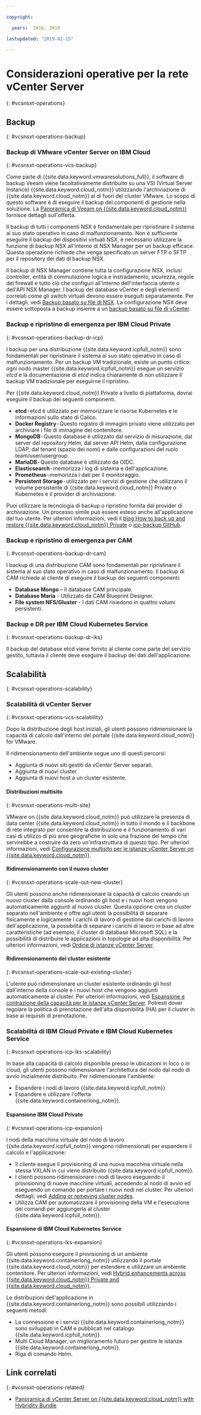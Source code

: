 ```yaml
---

copyright:

  years:  2016, 2019

lastupdated: "2019-02-15"

---
```


# Considerazioni operative per la rete vCenter Server
{: #vcsnsxt-operations}

## Backup
{: #vcsnsxt-operations-backup}

### Backup di VMware vCenter Server on IBM Cloud
{: #vcsnsxt-operations-vcs-backup}

Come parte di {{site.data.keyword.vmwaresolutions_full}}, il software di backup Veeam viene facoltativamente distribuito su una VSI (Virtual Server Instance) {{site.data.keyword.cloud_notm}} utilizzando l'archiviazione di {{site.data.keyword.cloud_notm}} al di fuori del cluster VMware. Lo scopo di questo software è di eseguire il backup dei componenti di gestione nella soluzione. La [Panoramica di Veeam on {{site.data.keyword.cloud_notm}}](/docs/services/vmwaresolutions/services?topic=vmware-solutions-veeam_considerations) fornisce dettagli sull'offerta.

Il backup di tutti i componenti NSX è fondamentale per ripristinare il sistema al suo stato operativo in caso di malfunzionamento. Non è sufficiente eseguire il backup dei dispositivi virtuali NSX, è necessario utilizzare la funzione di backup NSX all'interno di NSX Manager per un backup efficace. Questa operazione richiede che venga specificato un server FTP o SFTP per il repository dei dati di backup NSX.

Il backup di NSX Manager contiene tutta la configurazione NSX, inclusi controller, entità di commutazione logica e instradamento, sicurezza, regole del firewall e tutto ciò che configuri all'interno dell'interfaccia utente o dell'API NSX Manager. I backup del database vCenter e degli elementi correlati come gli switch virtuali devono essere eseguiti separatamente. Per i dettagli, vedi [Backup basato su file di NSX](/docs/services/vmwaresolutions/archiref/solution?topic=vmware-solutions-solution_backingup#nsx-file-based-backup). La configurazione NSX deve essere sottoposta a backup insieme a un [backup basato su file di vCenter](/docs/services/vmwaresolutions/archiref/solution?topic=vmware-solutions-solution_backingup#vcenter-file-based-backup).

### Backup e ripristino di emergenza per IBM Cloud Private
{: #vcsnsxt-operations-backup-dr-icp}

I backup per una distribuzione {{site.data.keyword.icpfull_notm}} sono fondamentali per ripristinare il sistema al suo stato operativo in caso di malfunzionamento. Per un backup VM tradizionale, esiste un punto critico: ogni nodo master {{site.data.keyword.icpfull_notm}} esegue un servizio *etcd* e la documentazione di *etcd* indica chiaramente di non utilizzare il backup VM tradizionale per eseguirne il ripristino.

Per {{site.data.keyword.cloud_notm}} Private a livello di piattaforma, dovrai eseguire il backup dei seguenti componenti.
- **etcd** - etcd è utilizzato per memorizzare le risorse Kubernetes e le informazioni sullo stato di Calico.
- **Docker Registry** - Questo registro di immagini privato viene utilizzato per archiviare i file di immagine del contenitore.
- **MongoDB** - Questo database è utilizzato dal servizio di misurazione, dal server del repository Helm, dal server API Helm, dalla configurazione LDAP, dal tenant (spazio dei nomi) e dalle configurazioni del ruolo team/user/usergroup.
- **MariaDB** - Questo database è utilizzato da OIDC.
-	**Elasticsearch** - memorizza i log di sistema e dell'applicazione.
-	**Prometheus** - memorizza i dati per il monitoraggio.
-	**Persistent Storage** - utilizzato per i servizi di gestione che utilizzano il volume persistente di {{site.data.keyword.cloud_notm}} Private o Kubernetes e il provider di archiviazione.

Puoi utilizzare la tecnologia di backup o ripristino fornita dal provider di archiviazione. Un processo simile può essere esteso anche all'applicazione del tuo utente. Per ulteriori informazioni, vedi il [blog How to back up and restore {{site.data.keyword.cloud_notm}} Private](https://medium.com/ibm-cloud/how-to-backup-and-restore-ibm-cloud-private-part-1-b6300dc1d7d8) o  [icp-backup GitHub](https://github.com/ibm-cloud-architecture/icp-backup/).

### Backup e ripristino di emergenza per CAM
{: #vcsnsxt-operations-backup-dr-cam}

I backup di una distribuzione CAM sono fondamentali per ripristinare il sistema al suo stato operativo in caso di malfunzionamento. Il backup di CAM richiede al cliente di eseguire il backup dei seguenti componenti:
-	**Database Mongo** – Il database CAM principale.
-	**Database Maria** - Utilizzato da CAM Blueprint Designer.
-	**File system NFS/Gluster** - I dati CAM risiedono in quattro volumi persistenti.

### Backup e DR per IBM Cloud Kubernetes Service
{: #vcsnsxt-operations-backup-dr-iks}

Il backup del database etcd viene fornito al cliente come parte del servizio gestito, tuttavia il cliente deve eseguire il backup dei dati dell'applicazione.

## Scalabilità
{: #vcsnsxt-operations-scalability}

### Scalabilità di vCenter Server
{: #vcsnsxt-operations-vcs-scalability}

Dopo la distribuzione degli host iniziali, gli utenti possono ridimensionare la capacità di calcolo dall'interno del portale {{site.data.keyword.cloud_notm}} for VMware.

Il ridimensionamento dell'ambiente segue uno di questi percorsi:
-	Aggiunta di nuovi siti gestiti da vCenter Server separati.
-	Aggiunta di nuovi cluster.
-	Aggiunta di nuovi host a un cluster esistente.

#### Distribuzioni multisito
{: #vcsnsxt-operations-multi-site}

VMware on {{site.data.keyword.cloud_notm}} può utilizzare la presenza di data center {{site.data.keyword.cloud_notm}} in tutto il mondo e il backbone di rete integrato per consentire la distribuzione e il funzionamento di vari casi di utilizzo di più aree geografiche in solo una frazione del tempo che servirebbe a costruire da zero un'infrastruttura di questo tipo. Per ulteriori informazioni, vedi [Configurazione multisito per le istanze vCenter Server on {{site.data.keyword.cloud_notm}}](/docs/services/vmwaresolutions/vcenter?topic=vmware-solutions-vc_multisite).

#### Ridimensionamento con il nuovo cluster
{: #vcsnsxt-operations-scale-out-new-cluster}

Gli utenti possono anche ridimensionare la capacità di calcolo creando un nuovo cluster dalla console ordinando gli host e i nuovi host vengono automaticamente aggiunti al nuovo cluster. Questa opzione crea un cluster separato nell'ambiente e offre agli utenti la possibilità di separare fisicamente e logicamente i carichi di lavoro di gestione dai carichi di lavoro dell'applicazione, la possibilità di separare i carichi di lavoro in base ad altre caratteristiche (ad esempio, il cluster di database Microsoft SQL) e la possibilità di distribuire le applicazioni in topologie ad alta disponibilità. Per ulteriori informazioni, vedi [Ordine di istanze vCenter Server](/docs/services/vmwaresolutions/vcenter?topic=vmware-solutions-vc_orderinginstance).

#### Ridimensionamento del cluster esistente
{: #vcsnsxt-operations-scale-out-existing-cluster}

L'utente può ridimensionare un cluster esistente ordinando gli host dall'interno della console e i nuovi host che vengono aggiunti automaticamente al cluster. Per ulteriori informazioni, vedi [Espansione e contrazione della capacità per le istanze vCenter Server](/docs/services/vmwaresolutions/vcenter?topic=vmware-solutions-vc_addingremovingservers). Potresti dover regolare la politica di prenotazione dell'alta disponibilità (HA) per il cluster in base ai requisiti di prenotazione.

### Scalabilità di IBM Cloud Private e IBM Cloud Kubernetes Service
{: #vcsnsxt-operations-icp-iks-scalability}

In base alla capacità di calcolo disponibile presso le ubicazioni in loco o in cloud, gli utenti possono ridimensionare l'architettura del nodo dal nodo di avvio inizialmente distribuito. Per ridimensionare l'ambiente:
-	Espandere i nodi di lavoro {{site.data.keyword.icpfull_notm}}.
-	Espandere e utilizzare l'offerta {{site.data.keyword.containerlong_notm}}.

#### Espansione IBM Cloud Private
{: #vcsnsxt-operations-icp-expansion}

I nodi della macchina virtuale del nodo di lavoro {{site.data.keyword.icpfull_notm}} vengono ridimensionati per espandere il calcolo e l'applicazione:
- Il cliente esegue il provisioning di una nuova macchina virtuale nella stessa VXLAN in cui viene distribuito {{site.data.keyword.icpfull_notm}}.
- I clienti possono ridimensionare i nodi di lavoro eseguendo il provisioning di nuove macchine virtuali, accedendo al nodo di avvio ed eseguendo un comando per portare i nuovi nodi nel cluster. Per ulteriori dettagli, vedi [Adding or removing cluster nodes](https://www.ibm.com/support/knowledgecenter/en/SSBS6K_2.1.0.3/installing/modify_cluster.html).
- Utilizza CAM per automatizzare il provisioning della VM e l'esecuzione dei comandi per aggiungerla al cluster {{site.data.keyword.icpfull_notm}}.

#### Espansione di IBM Cloud Kubernetes Service
{: #vcsnsxt-operations-iks-expansion}

Gli utenti possono eseguire il provisioning di un ambiente {{site.data.keyword.containerlong_notm}} utilizzando il portale {{site.data.keyword.cloud_notm}} per estendere e utilizzare un ambiente contenitore. Per ulteriori informazioni, vedi [Hybrid enhancements across {{site.data.keyword.cloud_notm}} Private and {{site.data.keyword.cloud_notm}}](https://www.ibm.com/developerworks/community/blogs/5092bd93-e659-4f89-8de2-a7ac980487f0/entry/Hybrid_Enhancements_Across_IBM_Cloud_Private_and_IBM_Public_Cloud?lang=en_us).

Le distribuzioni dell'applicazione in {{site.data.keyword.containerlong_notm}} sono possibili utilizzando i seguenti metodi:
-	La connessione e i servizi {{site.data.keyword.containerlong_notm}} sono sviluppati in CAM e pubblicati nel catalogo {{site.data.keyword.icpfull_notm}}.
-	Multi Cloud Manager, un miglioramento futuro per gestire le istanze {{site.data.keyword.containerlong_notm}}.
-	Riga di comando Helm.

## Link correlati
{: #vcsnsxt-operations-related}

* [Panoramica di vCenter Server on {{site.data.keyword.cloud_notm}} with Hybridity Bundle
](/docs/services/vmwaresolutions/archiref/vcs?topic=vmware-solutions-vcs-hybridity-intro)

